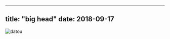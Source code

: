 
---

title: "big head"
date: 2018-09-17
---



![datou](https://user-images.githubusercontent.com/3467118/45624542-f669f000-bacd-11e8-9e34-497377044bfa.jpg)
